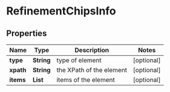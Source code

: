 # RefinementChipsInfo


## Properties

| Name | Type | Description | Notes |
|------------ | ------------- | ------------- | -------------|
**type** | **String** | type of element |[optional]|
**xpath** | **String** | the XPath of the element |[optional]|
**items** | **List<RefinementChipsElement>** | items of the element |[optional]|